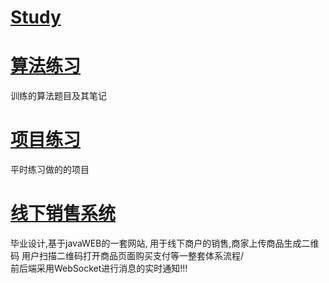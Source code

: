 # [Study](https://github.com/ZengPengW/Study)
# [算法练习](https://github.com/ZengPengW/Study/tree/master/%E7%AE%97%E6%B3%95%E7%BB%83%E4%B9%A0)
训练的算法题目及其笔记
# [项目练习](https://github.com/ZengPengW/Study/tree/master/%E9%A1%B9%E7%9B%AE%E7%BB%83%E4%B9%A0)
平时练习做的的项目
# [线下销售系统](https://github.com/ZengPengW/Study/tree/master/%E5%95%86%E6%88%B7%E7%BA%BF%E4%B8%8B%E9%94%80%E5%94%AE%E7%B3%BB%E7%BB%9F)
毕业设计,基于javaWEB的一套网站,
用于线下商户的销售,商家上传商品生成二维码 用户扫描二维码打开商品页面购买支付等一整套体系流程/<br>
前后端采用WebSocket进行消息的实时通知!!!